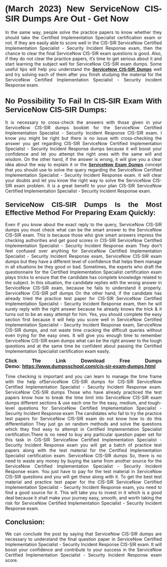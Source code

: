 <h1 style="text-align: justify;"><strong><span style="font-family:Verdana,Geneva,sans-serif;">(March 2023) New ServiceNow CIS-SIR Dumps Are Out - Get Now</span></strong></h1>

<p style="text-align: justify;">In the same way, people solve the practice papers to know whether they should take the Certified Implementation Specialist certification exam or not. If they are easily able to score well in the CIS-SIR ServiceNow Certified Implementation Specialist - Security Incident Response exam, then the chance to clear the final ServiceNow CIS-SIR exam questions is good. Also, if they do not clear the practice papers, it’s time to get serious about it and start learning the subject well for ServiceNow CIS-SIR exam dumps. Some useful tips will help you understand the <a href="https://www.dumpsschool.com/cis-sir-exam-dumps.html"><span style="font-family:Verdana,Geneva,sans-serif;"><strong>ServiceNow CIS-SIR Dumps</strong></span></a> well and try solving each of them after you finish studying the material for the ServiceNow Certified Implementation Specialist - Security Incident Response exam.</p>

<h2 style="text-align: justify;"><strong><span style="font-size:24px;"><span style="font-family:Verdana,Geneva,sans-serif;">No Possibility To Fail In CIS-SIR Exam With ServiceNow CIS-SIR Dumps:</span></span></strong></h2>

<p style="text-align: justify;">It is necessary to cross-check the answers with those given in your ServiceNow CIS-SIR dumps booklet for the ServiceNow Certified Implementation Specialist - Security Incident Response CIS-SIR exam. I know you might be right but there is no issue with cross-checking the answer you get regarding CIS-SIR ServiceNow Certified Implementation Specialist - Security Incident Response dumps because it will boost your confidence and let you attempt the right ones with the same will and wisdom. On the other hand, if the answer is wrong, it will give you a clear idea about the way to explain it or the <a href="https://www.dumpsschool.com/servicenow-braindumps.html"><span style="font-family:Verdana,Geneva,sans-serif;"><strong>ServiceNow Exam Dumps</strong></span></a> concept that you should use to solve the query regarding the ServiceNow Certified Implementation Specialist - Security Incident Response exam. It will clear your doubts and let you know the right way to solve the ServiceNow CIS-SIR exam problem. It is a great benefit to your plan CIS-SIR ServiceNow Certified Implementation Specialist - Security Incident Response exam.</p>

<h3 style="text-align: justify;"><span style="font-size:22px;"><span style="font-family:Verdana,Geneva,sans-serif;"><strong>ServiceNow CIS-SIR Dumps Is the Most Effective Method For Preparing Exam Quickly:</strong></span></span></h3>

<p style="text-align: justify;">Even if you know about the exact reply to the query, ServiceNow CIS-SIR dumps you must check what can be the smart answer to the ServiceNow CIS-SIR exam. This is because those who give smart answers impress the checking authorities and get good scores in CIS-SIR ServiceNow Certified Implementation Specialist - Security Incident Response exam They don’t feel confused over anything for ServiceNow Certified Implementation Specialist - Security Incident Response exam, ServiceNow CIS-SIR exam dumps but they have a different level of confidence that helps them manage in all situations be they good or bad. Sometimes, the experts who draft the questionnaire for the Certified Implementation Specialist certification exam plays tricks to ensure that the candidate has complete knowledge related to the subject. In this situation, the candidate replies with the wrong answer in ServiceNow CIS-SIR exam, because he fails to understand it properly. ServiceNow CIS-SIR pdf dumps On the other hand, if the candidate has already tried the practice test paper for CIS-SIR ServiceNow Certified Implementation Specialist - Security Incident Response exam, then he will surely reply with the right answer because he already knows the trick & it turns out to be an easy attempt for him. Yes, you should complete the easy section first because it will help you score well in ServiceNow Certified Implementation Specialist - Security Incident Response exam, ServiceNow CIS-SIR dumps, and not waste time cracking the difficult queries without even trying for the easy ones. It will give you enough time to remember ServiceNow CIS-SIR exam dumps what can be the right answer to the tough questions and at the same time be confident about passing the Certified Implementation Specialist certification exam easily.</p>

<p style="text-align: justify;"><strong><span style="font-size:16px;"><span style="font-family:Verdana,Geneva,sans-serif;">Click The Link Download Free Dumps Demo: <a href="https://www.dumpsschool.com/cis-sir-exam-dumps.html">https://www.dumpsschool.com/cis-sir-exam-dumps.html</a></span></span></strong></p>

<p style="text-align: justify;">Time checking is important and you can learn to manage the time frame with the help ofServiceNow CIS-SIR dumps for CIS-SIR ServiceNow Certified Implementation Specialist - Security Incident Response exam. ServiceNow CIS-SIR dumps Those who have already practiced the test papers know how to break the time limit into ServiceNow CIS-SIR exam dumps different sections & use each one for the easy, medium, and tough-level questions for ServiceNow Certified Implementation Specialist - Security Incident Response exam The candidates who fail to try the practice test papers for ServiceNow CIS-SIR exam do not know how to do this differentiation They just go on random methods and solve the questions which they find easy to attempt in Certified Implementation Specialist certification.There is no need to buy any particular question paper set for this task in CIS-SIR ServiceNow Certified Implementation Specialist - Security Incident Response exam you will get a batch of practice test papers along with the test material for the Certified Implementation Specialist certification exam. ServiceNow CIS-SIR dumps So, there is no need to waste any money by buying the same from another source for the ServiceNow Certified Implementation Specialist - Security Incident Response exam. You just have to pay for the test material in ServiceNow CIS-SIR questions and you will get these along with it. To get the best test material and practice test paper for the CIS-SIR ServiceNow Certified Implementation Specialist - Security Incident Response exam, you need to find a good source for it. This will take you to invest in it which is a good deal because it shall make your journey easy, smooth, and worth taking the risk for ServiceNow Certified Implementation Specialist - Security Incident Response exam.</p>

<h3 style="text-align: justify;"><span style="font-size:22px;"><span style="font-family:Verdana,Geneva,sans-serif;"><strong>Conclusion:</strong></span></span></h3>

<p style="text-align: justify;">We can conclude the post by saying that ServiceNow CIS-SIR dumps are necessary to understand the final question paper in ServiceNow Certified Implementation Specialist - Security Incident Response CIS-SIR exam. It will boost your confidence and contribute to your success in the ServiceNow Certified Implementation Specialist - Security Incident Response exam score.</p>
